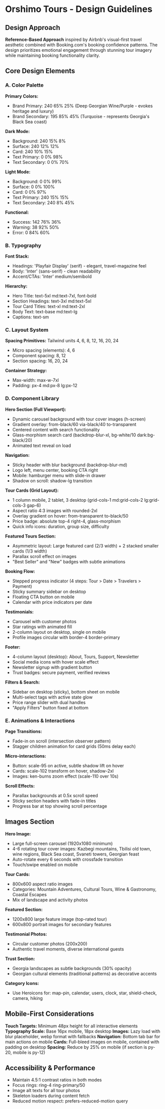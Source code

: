 # Orshimo Tours - Design Guidelines

## Design Approach
**Reference-Based Approach** inspired by Airbnb's visual-first travel aesthetic combined with Booking.com's booking confidence patterns. The design prioritizes emotional engagement through stunning tour imagery while maintaining booking functionality clarity.

## Core Design Elements

### A. Color Palette

**Primary Colors:**
- Brand Primary: 240 65% 25% (Deep Georgian Wine/Purple - evokes heritage and luxury)
- Brand Secondary: 195 85% 45% (Turquoise - represents Georgia's Black Sea coast)

**Dark Mode:**
- Background: 240 15% 8%
- Surface: 240 12% 12%
- Card: 240 10% 15%
- Text Primary: 0 0% 98%
- Text Secondary: 0 0% 70%

**Light Mode:**
- Background: 0 0% 99%
- Surface: 0 0% 100%
- Card: 0 0% 97%
- Text Primary: 240 15% 15%
- Text Secondary: 240 8% 45%

**Functional:**
- Success: 142 76% 36%
- Warning: 38 92% 50%
- Error: 0 84% 60%

### B. Typography

**Font Stack:**
- Headings: 'Playfair Display' (serif) - elegant, travel-magazine feel
- Body: 'Inter' (sans-serif) - clean readability
- Accent/CTAs: 'Inter' medium/semibold

**Hierarchy:**
- Hero Title: text-5xl md:text-7xl, font-bold
- Section Headings: text-3xl md:text-5xl
- Tour Card Titles: text-xl md:text-2xl
- Body Text: text-base md:text-lg
- Captions: text-sm

### C. Layout System

**Spacing Primitives:** Tailwind units 4, 6, 8, 12, 16, 20, 24
- Micro spacing (elements): 4, 6
- Component spacing: 8, 12
- Section spacing: 16, 20, 24

**Container Strategy:**
- Max-width: max-w-7xl
- Padding: px-4 md:px-8 lg:px-12

### D. Component Library

**Hero Section (Full Viewport):**
- Dynamic carousel background with tour cover images (h-screen)
- Gradient overlay: from-black/60 via-black/40 to-transparent
- Centered content with search functionality
- Glass-morphism search card (backdrop-blur-xl, bg-white/10 dark:bg-black/20)
- Animated text reveal on load

**Navigation:**
- Sticky header with blur background (backdrop-blur-md)
- Logo left, menu center, booking CTA right
- Mobile: hamburger menu with slide-in drawer
- Shadow on scroll: shadow-lg transition

**Tour Cards (Grid Layout):**
- 1 column mobile, 2 tablet, 3 desktop (grid-cols-1 md:grid-cols-2 lg:grid-cols-3 gap-6)
- Aspect ratio 4:3 images with rounded-2xl
- Overlay gradient on hover: from-transparent to-black/50
- Price badge: absolute top-4 right-4, glass-morphism
- Quick info icons: duration, group size, difficulty

**Featured Tours Section:**
- Asymmetric layout: Large featured card (2/3 width) + 2 stacked smaller cards (1/3 width)
- Parallax scroll effect on images
- "Best Seller" and "New" badges with subtle animations

**Booking Flow:**
- Stepped progress indicator (4 steps: Tour > Date > Travelers > Payment)
- Sticky summary sidebar on desktop
- Floating CTA button on mobile
- Calendar with price indicators per date

**Testimonials:**
- Carousel with customer photos
- Star ratings with animated fill
- 2-column layout on desktop, single on mobile
- Profile images circular with border-4 border-primary

**Footer:**
- 4-column layout (desktop): About, Tours, Support, Newsletter
- Social media icons with hover scale effect
- Newsletter signup with gradient button
- Trust badges: secure payment, verified reviews

**Filters & Search:**
- Sidebar on desktop (sticky), bottom sheet on mobile
- Multi-select tags with active state glow
- Price range slider with dual handles
- "Apply Filters" button fixed at bottom

### E. Animations & Interactions

**Page Transitions:**
- Fade-in on scroll (intersection observer pattern)
- Stagger children animation for card grids (50ms delay each)

**Micro-interactions:**
- Button: scale-95 on active, subtle shadow lift on hover
- Cards: scale-102 transform on hover, shadow-2xl
- Images: ken-burns zoom effect (scale-110 over 10s)

**Scroll Effects:**
- Parallax backgrounds at 0.5x scroll speed
- Sticky section headers with fade-in titles
- Progress bar at top showing scroll percentage

## Images Section

**Hero Image:**
- Large full-screen carousel (1920x1080 minimum)
- 4-6 rotating tour cover images: Kazbegi mountains, Tbilisi old town, wine regions, Black Sea coast, Svaneti towers, Georgian feast
- Auto-rotate every 6 seconds with crossfade transition
- Touch/swipe enabled on mobile

**Tour Cards:**
- 800x600 aspect ratio images
- Categories: Mountain Adventures, Cultural Tours, Wine & Gastronomy, Coastal Escapes
- Mix of landscape and activity photos

**Featured Section:**
- 1200x800 large feature image (top-rated tour)
- 600x800 portrait images for secondary features

**Testimonial Photos:**
- Circular customer photos (200x200)
- Authentic travel moments, diverse international guests

**Trust Section:**
- Georgia landscapes as subtle backgrounds (30% opacity)
- Georgian cultural elements (traditional patterns) as decorative accents

**Category Icons:**
- Use Heroicons for: map-pin, calendar, users, clock, star, shield-check, camera, hiking

## Mobile-First Considerations

**Touch Targets:** Minimum 48px height for all interactive elements
**Typography Scale:** Base 16px mobile, 18px desktop
**Images:** Lazy load with blur placeholder, webp format with fallbacks
**Navigation:** Bottom tab bar for main actions on mobile
**Cards:** Full-bleed images on mobile, contained with padding on desktop
**Spacing:** Reduce by 25% on mobile (if section is py-20, mobile is py-12)

## Accessibility & Performance

- Maintain 4.5:1 contrast ratios in both modes
- Focus rings: ring-4 ring-primary/50
- Image alt texts for all tour photos
- Skeleton loaders during content fetch
- Reduced motion respect: prefers-reduced-motion query